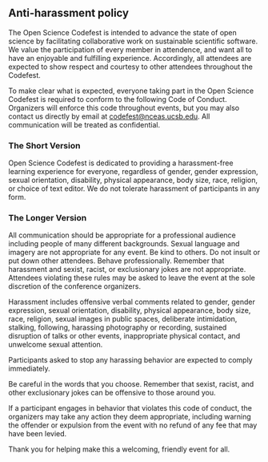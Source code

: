 ## Anti-harassment policy

The Open Science Codefest is intended to advance the state of open science by facilitating collaborative work on sustainable scientific software. We value the participation of every member in attendence, and want all to have an enjoyable and fulfilling experience. Accordingly, all attendees are expected to show respect and courtesy to other attendees throughout the Codefest.

To make clear what is expected, everyone taking part in the Open Science Codefest is required to conform to the following Code of Conduct. Organizers will enforce this code throughout events, but you may also contact us directly by email at [codefest@nceas.ucsb.edu](mailto:codefest@nceas.ucsb.edu). All communication will be treated as confidential.

### The Short Version

Open Science Codefest is dedicated to providing a harassment-free learning experience for everyone, regardless of gender, gender expression, sexual orientation, disability, physical appearance, body size, race, religion, or choice of text editor. We do not tolerate harassment of participants in any form.

### The Longer Version

All communication should be appropriate for a professional audience including people of many different backgrounds. Sexual language and imagery are not appropriate for any event.
Be kind to others. Do not insult or put down other attendees.
Behave professionally. Remember that harassment and sexist, racist, or exclusionary jokes are not appropriate.
Attendees violating these rules may be asked to leave the event at the sole discretion of the conference organizers.

Harassment includes offensive verbal comments related to gender, gender expression, sexual orientation, disability, physical appearance, body size, race, religion, sexual images in public spaces, deliberate intimidation, stalking, following, harassing photography or recording, sustained disruption of talks or other events, inappropriate physical contact, and unwelcome sexual attention.

Participants asked to stop any harassing behavior are expected to comply immediately.

Be careful in the words that you choose. Remember that sexist, racist, and other exclusionary jokes can be offensive to those around you.

If a participant engages in behavior that violates this code of conduct, the organizers may take any action they deem appropriate, including warning the offender or expulsion from the event with no refund of any fee that may have been levied.

Thank you for helping make this a welcoming, friendly event for all.
